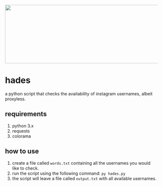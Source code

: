 <p align="center"><img width="996" height="193" src="http://i.lelo.design/hades_output.png"></p>

# hades
a python script that checks the availability of instagram usernames, albeit proxyless.

## requirements
1) python 3.x
2) requests
3) colorama

## how to use
1) create a file called `words.txt` containing all the usernames you would like to check.
2) run the script using the following command:
 `py hades.py`
3) the script will leave a file called `output.txt` with all available usernames.

